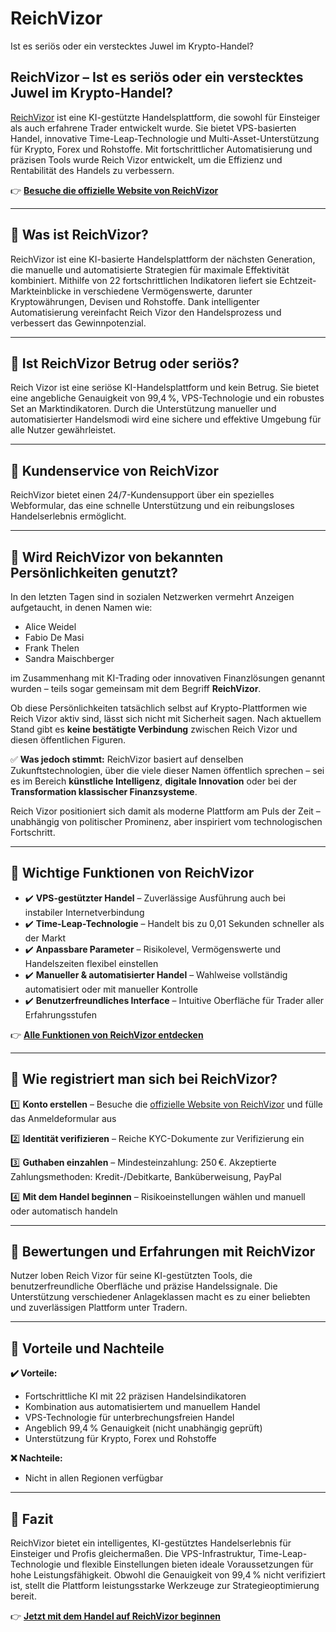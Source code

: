 # ReichVizor
Ist es seriös oder ein verstecktes Juwel im Krypto-Handel?

## ReichVizor – Ist es seriös oder ein verstecktes Juwel im Krypto-Handel?

[ReichVizor](https://reich-vizor.de) ist eine KI-gestützte Handelsplattform, die sowohl für Einsteiger als auch erfahrene Trader entwickelt wurde. Sie bietet VPS-basierten Handel, innovative Time-Leap-Technologie und Multi-Asset-Unterstützung für Krypto, Forex und Rohstoffe. Mit fortschrittlicher Automatisierung und präzisen Tools wurde Reich Vizor entwickelt, um die Effizienz und Rentabilität des Handels zu verbessern.

👉 **[Besuche die offizielle Website von ReichVizor](https://reich-vizor.de)**

---

## 📌 Was ist ReichVizor?

ReichVizor ist eine KI-basierte Handelsplattform der nächsten Generation, die manuelle und automatisierte Strategien für maximale Effektivität kombiniert. Mithilfe von 22 fortschrittlichen Indikatoren liefert sie Echtzeit-Markteinblicke in verschiedene Vermögenswerte, darunter Kryptowährungen, Devisen und Rohstoffe. Dank intelligenter Automatisierung vereinfacht Reich Vizor den Handelsprozess und verbessert das Gewinnpotenzial.

---

## 📌 Ist ReichVizor Betrug oder seriös?

Reich Vizor ist eine seriöse KI-Handelsplattform und kein Betrug. Sie bietet eine angebliche Genauigkeit von 99,4 %, VPS-Technologie und ein robustes Set an Marktindikatoren. Durch die Unterstützung manueller und automatisierter Handelsmodi wird eine sichere und effektive Umgebung für alle Nutzer gewährleistet.

---

## 📌 Kundenservice von ReichVizor

ReichVizor bietet einen 24/7-Kundensupport über ein spezielles Webformular, das eine schnelle Unterstützung und ein reibungsloses Handelserlebnis ermöglicht.

---

## 📌 Wird ReichVizor von bekannten Persönlichkeiten genutzt?

In den letzten Tagen sind in sozialen Netzwerken vermehrt Anzeigen aufgetaucht, in denen Namen wie:

- Alice Weidel
- Fabio De Masi
- Frank Thelen
- Sandra Maischberger

im Zusammenhang mit KI-Trading oder innovativen Finanzlösungen genannt wurden – teils sogar gemeinsam mit dem Begriff **ReichVizor**.

Ob diese Persönlichkeiten tatsächlich selbst auf Krypto-Plattformen wie Reich Vizor aktiv sind, lässt sich nicht mit Sicherheit sagen. Nach aktuellem Stand gibt es **keine bestätigte Verbindung** zwischen Reich Vizor und diesen öffentlichen Figuren.

✅ **Was jedoch stimmt:** ReichVizor basiert auf denselben Zukunftstechnologien, über die viele dieser Namen öffentlich sprechen – sei es im Bereich **künstliche Intelligenz**, **digitale Innovation** oder bei der **Transformation klassischer Finanzsysteme**.

Reich Vizor positioniert sich damit als moderne Plattform am Puls der Zeit – unabhängig von politischer Prominenz, aber inspiriert vom technologischen Fortschritt.

---

## 📌 Wichtige Funktionen von ReichVizor

- ✔️ **VPS-gestützter Handel** – Zuverlässige Ausführung auch bei instabiler Internetverbindung
- ✔️ **Time-Leap-Technologie** – Handelt bis zu 0,01 Sekunden schneller als der Markt
- ✔️ **Anpassbare Parameter** – Risikolevel, Vermögenswerte und Handelszeiten flexibel einstellen
- ✔️ **Manueller & automatisierter Handel** – Wahlweise vollständig automatisiert oder mit manueller Kontrolle
- ✔️ **Benutzerfreundliches Interface** – Intuitive Oberfläche für Trader aller Erfahrungsstufen

👉 **[Alle Funktionen von ReichVizor entdecken](https://reich-vizor.de)**

---

## 📌 Wie registriert man sich bei ReichVizor?

1️⃣ **Konto erstellen** – Besuche die [offizielle Website von ReichVizor](https://reich-vizor.de) und fülle das Anmeldeformular aus

2️⃣ **Identität verifizieren** – Reiche KYC-Dokumente zur Verifizierung ein

3️⃣ **Guthaben einzahlen** – Mindesteinzahlung: 250 €. Akzeptierte Zahlungsmethoden: Kredit-/Debitkarte, Banküberweisung, PayPal

4️⃣ **Mit dem Handel beginnen** – Risikoeinstellungen wählen und manuell oder automatisch handeln

---

## 📌 Bewertungen und Erfahrungen mit ReichVizor

Nutzer loben Reich Vizor für seine KI-gestützten Tools, die benutzerfreundliche Oberfläche und präzise Handelssignale. Die Unterstützung verschiedener Anlageklassen macht es zu einer beliebten und zuverlässigen Plattform unter Tradern.

---

## 📌 Vorteile und Nachteile

**✔️ Vorteile:**
- Fortschrittliche KI mit 22 präzisen Handelsindikatoren
- Kombination aus automatisiertem und manuellem Handel
- VPS-Technologie für unterbrechungsfreien Handel
- Angeblich 99,4 % Genauigkeit (nicht unabhängig geprüft)
- Unterstützung für Krypto, Forex und Rohstoffe

**❌ Nachteile:**
- Nicht in allen Regionen verfügbar

---

## 📌 Fazit

ReichVizor bietet ein intelligentes, KI-gestütztes Handelserlebnis für Einsteiger und Profis gleichermaßen. Die VPS-Infrastruktur, Time-Leap-Technologie und flexible Einstellungen bieten ideale Voraussetzungen für hohe Leistungsfähigkeit. Obwohl die Genauigkeit von 99,4 % nicht verifiziert ist, stellt die Plattform leistungsstarke Werkzeuge zur Strategieoptimierung bereit.

👉 **[Jetzt mit dem Handel auf ReichVizor beginnen](https://reich-vizor.de)**
